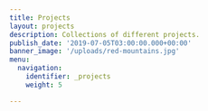 ```yaml
---
title: Projects
layout: projects
description: Collections of different projects.
publish_date: '2019-07-05T03:00:00.000+00:00'
banner_image: '/uploads/red-mountains.jpg'
menu:
  navigation:
    identifier: _projects
    weight: 5

---
```

